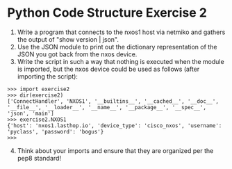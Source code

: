 # Python Code Structure Exercise 2

1. Write a program that connects to the nxos1 host via netmiko and gathers the output of "show version | json".
2. Use the JSON module to print out the dictionary representation of the JSON you got back from the nxos device.
3. Write the script in such a way that nothing is executed when the module is imported, but the nxos device could be used as follows (after importing the script):

```
>>> import exercise2
>>> dir(exercise2)
['ConnectHandler', 'NXOS1', '__builtins__', '__cached__', '__doc__', '__file__', '__loader__', '__name__', '__package__', '__spec__', 'json', 'main']
>>> exercise2.NXOS1
{'host': 'nxos1.lasthop.io', 'device_type': 'cisco_nxos', 'username': 'pyclass', 'password': 'bogus'}
>>>
```

4. Think about your imports and ensure that they are organized per the pep8 standard!
